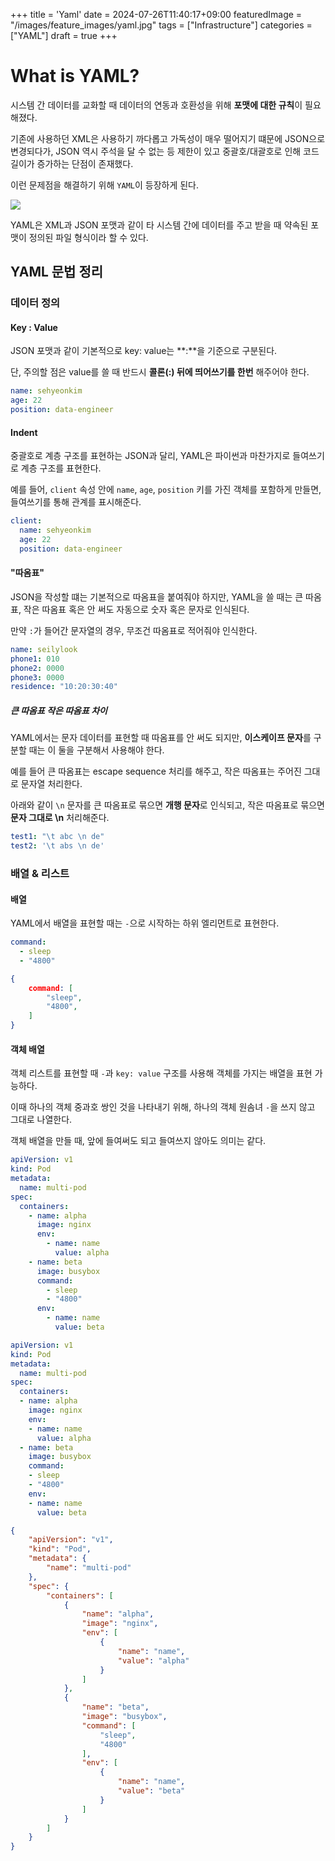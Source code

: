+++
title = 'Yaml'
date = 2024-07-26T11:40:17+09:00
featuredImage = "/images/feature_images/yaml.jpg"
tags = ["Infrastructure"]
categories = ["YAML"]
draft = true
+++

# What is YAML?

시스템 간 데이터를 교화할 때 데이터의 연동과 호환성을 위해 **포맷에 대한 규칙**이 필요해졌다. 

기존에 사용하던 XML은 사용하기 까다롭고 가독성이 매우 떨어지기 떄문에 JSON으로 변경되다가, JSON 역시 주석을 달 수 없는 등 제한이 있고 중괄호/대괄호로 인해 코드 길이가 증가하는 단점이 존재했다. 

이런 문제점을 해결하기 위해 `YAML`이 등장하게 된다.

<img src="/images/yaml/xml-yaml.png" />

YAML은 XML과 JSON 포맷과 같이 타 시스템 간에 데이터를 주고 받을 때 약속된 포맷이 정의된 파일 형식이라 할 수 있다.

## YAML 문법 정리

### 데이터 정의 

#### Key : Value

JSON 포맷과 같이 기본적으로 key: value는 **:**을 기준으로 구분된다.

단, 주의할 점은 value를 쓸 때 반드시 **콜론(:) 뒤에 띄어쓰기를 한번** 해주어야 한다.

```yaml
name: sehyeonkim
age: 22
position: data-engineer
```

#### Indent

중괄호로 계층 구조를 표현하는 JSON과 달리, YAML은 파이썬과 마찬가지로 들여쓰기로 계층 구조를 표현한다.

예를 들어, `client` 속성 안에 `name`, `age`, `position` 키를 가진 객체를 포함하게 만들면, 들여쓰기를 통해 관계를 표시해준다.

```yaml
client:
  name: sehyeonkim
  age: 22
  position: data-engineer
```

#### "따옴표"

JSON을 작성할 떄는 기본적으로 따옴표을 붙여줘야 하지만, YAML을 쓸 때는 큰 따옴표, 작은 따옴표 혹은 안 써도 자동으로 숫자 혹은 문자로 인식된다.

만약 `:`가 들어간 문자열의 경우, 무조건 따옴표로 적어줘야 인식한다.

```yaml
name: seilylook
phone1: 010
phone2: 0000
phone3: 0000
residence: "10:20:30:40"
```

##### 큰 따옴표 작은 따옴표 차이

YAML에서는 문자 데이터를 표현할 때 따옴표를 안 써도 되지만, **이스케이프 문자**를 구분할 때는 이 둘을 구분해서 사용해야 한다.

예를 들어 큰 따옴표는 escape sequence 처리를 해주고, 작은 따옴표는 주어진 그대로 문자열 처리한다.

아래와 같이 `\n` 문자를 큰 따옴표로 묶으면 **개행 문자**로 인식되고, 작은 따옴표로 묶으면 **문자 그대로 \n** 처리해준다.

```yaml
test1: "\t abc \n de"
test2: '\t abs \n de'
```

### 배열 & 리스트

#### 배열

YAML에서 배열을 표현할 때는 `-`으로 시작하는 하위 엘리먼트로 표현한다.

```yaml
command:
  - sleep
  - "4800"
```

```json
{
    command: [
        "sleep",
        "4800",
    ]
}
```

#### 객체 배열

객체 리스트를 표현할 때 `-`과 `key: value` 구조를 사용해 객체를 가지는 배열을 표현 가능하다.

이때 하나의 객체 중과호 쌍인 것을 나타내기 위해, 하나의 객체 원솜녀 `-`을 쓰지 않고 그대로 나열한다.

객체 배열을 만들 때, 앞에 들여써도 되고 들여쓰지 않아도 의미는 같다.

```yaml
apiVersion: v1
kind: Pod
metadata:
  name: multi-pod
spec:
  containers:
    - name: alpha
      image: nginx
      env:
        - name: name
          value: alpha
    - name: beta
      image: busybox
      command:
        - sleep
        - "4800"
      env: 
        - name: name
          value: beta
```

```yaml
apiVersion: v1
kind: Pod
metadata:
  name: multi-pod
spec:
  containers:
  - name: alpha
    image: nginx
    env: 
    - name: name
      value: alpha
  - name: beta
    image: busybox
    command:
    - sleep
    - "4800"
    env:
    - name: name
      value: beta
```

```json
{
    "apiVersion": "v1",
    "kind": "Pod",
    "metadata": {
        "name": "multi-pod"
    },
    "spec": {
        "containers": [
            {
                "name": "alpha",
                "image": "nginx",
                "env": [
                    {
                        "name": "name",
                        "value": "alpha"
                    }
                ]
            },
            {
                "name": "beta",
                "image": "busybox",
                "command": [
                    "sleep",
                    "4800"
                ],
                "env": [
                    {
                        "name": "name",
                        "value": "beta"
                    }
                ]
            }
        ]
    }
}
```